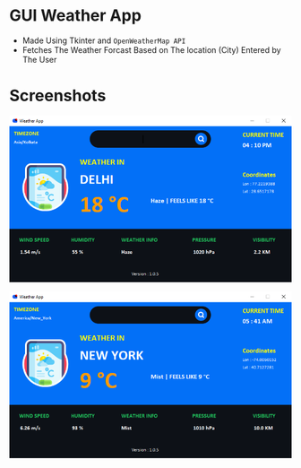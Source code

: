 # GUI Weather App

- Made Using Tkinter and `OpenWeatherMap API`
- Fetches The Weather Forcast Based on The location (City) Entered by The User

# Screenshots

![Screenshot_1](/Screenshots/SS_1.png?raw=true "Screenshot")

![Screenshot_2](/Screenshots/SS_2.png?raw=true "Screenshot")
